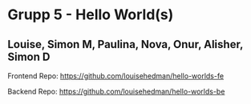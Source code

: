 # Grupp 5 - Hello World(s) 
## Louise, Simon M, Paulina, Nova, Onur, Alisher, Simon D


Frontend Repo: 
https://github.com/louisehedman/hello-worlds-fe

Backend Repo: 
https://github.com/louisehedman/hello-worlds-be
